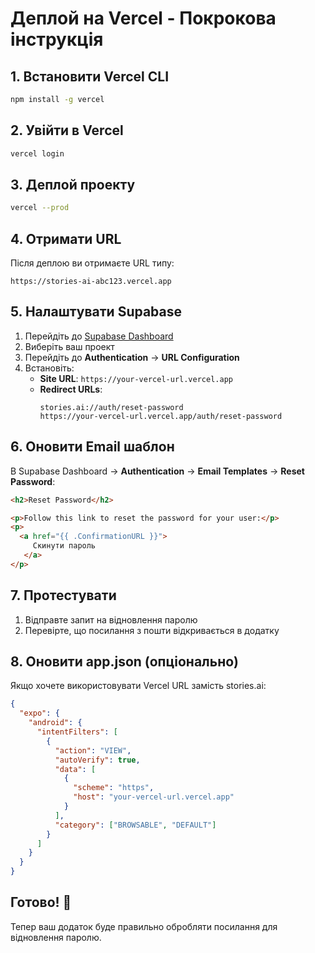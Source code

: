 # Деплой на Vercel - Покрокова інструкція

## 1. Встановити Vercel CLI

```bash
npm install -g vercel
```

## 2. Увійти в Vercel

```bash
vercel login
```

## 3. Деплой проекту

```bash
vercel --prod
```

## 4. Отримати URL

Після деплою ви отримаєте URL типу:
```
https://stories-ai-abc123.vercel.app
```

## 5. Налаштувати Supabase

1. Перейдіть до [Supabase Dashboard](https://supabase.com/dashboard)
2. Виберіть ваш проект
3. Перейдіть до **Authentication** → **URL Configuration**
4. Встановіть:
   - **Site URL**: `https://your-vercel-url.vercel.app`
   - **Redirect URLs**:
     ```
     stories.ai://auth/reset-password
     https://your-vercel-url.vercel.app/auth/reset-password
     ```

## 6. Оновити Email шаблон

В Supabase Dashboard → **Authentication** → **Email Templates** → **Reset Password**:

```html
<h2>Reset Password</h2>

<p>Follow this link to reset the password for your user:</p>
<p>
  <a href="{{ .ConfirmationURL }}">
     Скинути пароль
   </a>
</p>
```

## 7. Протестувати

1. Відправте запит на відновлення паролю
2. Перевірте, що посилання з пошти відкривається в додатку

## 8. Оновити app.json (опціонально)

Якщо хочете використовувати Vercel URL замість stories.ai:

```json
{
  "expo": {
    "android": {
      "intentFilters": [
        {
          "action": "VIEW",
          "autoVerify": true,
          "data": [
            {
              "scheme": "https",
              "host": "your-vercel-url.vercel.app"
            }
          ],
          "category": ["BROWSABLE", "DEFAULT"]
        }
      ]
    }
  }
}
```

## Готово! 🎉

Тепер ваш додаток буде правильно обробляти посилання для відновлення паролю. 